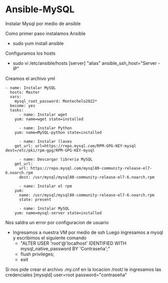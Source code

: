 # Ansible-MySQL
Instalar Mysql por medio de ansible

Como primer paso instalamos Ansible
- sudo yum install ansible

Configuramos los hosts
- sudo vi /etc/ansible/hosts
		[server]
		"alias" ansible_ssh_host="Server - IP"
		
Creamos el archivo yml 


	- name: Instalar MySQL
	  hosts: Master
	  vars: 
	    mysql_root_password: Montechelo2022*
	  become: yes
	  tasks:
	      - name: Instalar wget
		yum: name=wget state=installed

	      - name: Instalar Python
		yum: name=MySQL-python state=installed

	      - name: Instalar llaves
		get_url: url=https://repo.mysql.com/RPM-GPG-KEY-mysql dest=/etc/pki/rpm-gpg/RPM-GPG-KEY-mysql

	      - name: Descargar libreria MySQL
		get_url: 
		  url: https://repo.mysql.com/mysql80-community-release-el7-6.noarch.rpm 
		  dest: /usr/mysql/mysql80-community-release-el7-6.noarch.rpm

	      - name: Instalar el rpm
		yum: 
		  name: /usr/mysql/mysql80-community-release-el7-6.noarch.rpm 
		  state: present

	      - name: Instalar MySQL
		yum: name=mysql-server state=installed
				
Nos saldra un error por configuracion de usuario
- Ingresamos a nuestra VM por medio de ssh
	Luego ingresamos a mysql y escribimos el siguiente comando
	- "ALTER USER 'root'@'localhost' IDENTIFIED WITH mysql_native_password BY 'Contraseña';"
	- flush privileges;
	- exit

Si nos pide crear el archivo .my.cnf en la locacion /root/ le ingresamos las credenciales
  [mysqld]
	user=root
	password="contraseña"
